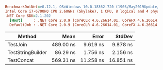 ``` ini

BenchmarkDotNet=v0.12.1, OS=Windows 10.0.18362.720 (1903/May2019Update/19H1)
Intel Core i7-6700HQ CPU 2.60GHz (Skylake), 1 CPU, 8 logical and 4 physical cores
.NET Core SDK=2.1.202
  [Host]     : .NET Core 2.0.9 (CoreCLR 4.6.26614.01, CoreFX 4.6.26614.01), X64 RyuJIT
  DefaultJob : .NET Core 2.0.9 (CoreCLR 4.6.26614.01, CoreFX 4.6.26614.01), X64 RyuJIT


```
|            Method |      Mean |     Error |    StdDev |
|------------------ |----------:|----------:|----------:|
|          TestJoin | 489.00 ns |  9.619 ns |  9.878 ns |
| TestStringBuilder |  86.29 ns |  1.756 ns |  2.156 ns |
|        TestConcat | 569.31 ns | 11.258 ns | 16.851 ns |
